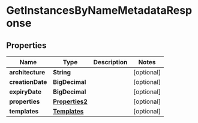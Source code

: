 

# GetInstancesByNameMetadataResponse


## Properties

Name | Type | Description | Notes
------------ | ------------- | ------------- | -------------
**architecture** | **String** |  |  [optional]
**creationDate** | **BigDecimal** |  |  [optional]
**expiryDate** | **BigDecimal** |  |  [optional]
**properties** | [**Properties2**](Properties2.md) |  |  [optional]
**templates** | [**Templates**](Templates.md) |  |  [optional]



